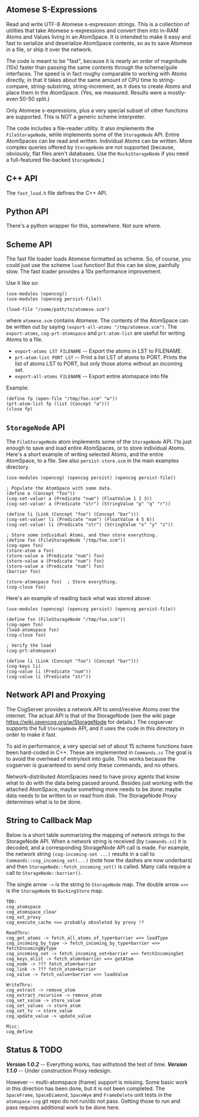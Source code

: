 Atomese S-Expressions
---------------------
Read and write UTF-8 Atomese s-expression strings. This is a collection
of utilities that take Atomese s-expressions and convert then into
in-RAM Atoms and Values living in an AtomSpace. It is intended to make
it easy and fast to serialize and deserialize AtomSpace contents, so
as to save Atomese in a file, or ship it over the network.

The code is meant to be "fast", because it is nearly an order of
magnitude (10x) faster than passing the same contents through the
scheme/guile interfaces. The speed is in fact roughy comparable to
working with Atoms directly, in that it takes about the same amount
of CPU time to string-compare, string-substring, string-increment,
as it does to create Atoms and place them in the AtomSpace. (Yes,
we measured. Results were a mostly-even 50-50 split.)

Only Atomese s-expressions, plus a very special subset of other
functions are supported. This is NOT a generic scheme interpreter.

The code includes a file-reader utility.  It also implements the
`FileStorageNode`, while implements some of the `StorageNode` API.
Entire AtomSpaces can be read and written. Individual Atoms can be
written. More complex queries offered by `StorageNode` are not
supported (because, obviously, flat files aren't databases. Use the
`RocksStorageNode` if you need a full-featured file-backed
`StorageNode`.)

C++ API
-------
The `fast_load.h` file defines the C++ API.

Python API
----------
There's a python wrapper for this, somewhere. Not sure where.

Scheme API
----------
The fast file loader loads Atomese formatted as scheme. So, of course,
you could just use the scheme `load` function!  But this can be slow,
painfully slow. The fast loader provides a 10x performance improvement.

Use it like so:
```
(use-modules (opencog))
(use-modules (opencog persist-file))

(load-file "/some/path/to/atomese.scm")
```

where `atomese.scm` contains Atomese. The contents of the AtomSpace can
be written out by saying `(export-all-atoms "/tmp/atomese.scm")`. The
`export-atoms`, `cog-prt-atomspace` and `prt-atom-list` are useful for
writing Atoms to a file.

* `export-atoms LST FILENAME` -- Export the atoms in LST to FILENAME.
* `prt-atom-list PORT LST`    -- Print a list LST of atoms to PORT.
  Prints the list of atoms LST to PORT, but only those atoms
  without an incoming set.
* `export-all-atoms FILENAME` -- Export entire atomspace into file

Example:
```
(define fp (open-file "/tmp/foo.scm" "w"))
(prt-atom-list fp (list (Concept "a")))
(close fp)
```

`StorageNode` API
-----------------
The `FileStorageNode` atom implements some of the `StorageNode` API.
I'ts just enough to save and load entire AtomSpaces, or to store
individual Atoms.  Here's a short example of writing selected Atoms,
and the entire AtomSpace, to a file. See also `persist-store.scm` in
the main examples directory.

```
(use-modules (opencog) (opencog persist) (opencog persist-file))

; Populate the AtomSpace with some data.
(define a (Concept "foo"))
(cog-set-value! a (Predicate "num") (FloatValue 1 2 3))
(cog-set-value! a (Predicate "str") (StringValue "p" "q" "r"))

(define li (Link (Concept "foo") (Concept "bar")))
(cog-set-value! li (Predicate "num") (FloatValue 4 5 6))
(cog-set-value! li (Predicate "str") (StringValue "x" "y" "z"))

; Store some individual Atoms, and then store everything.
(define fsn (FileStorageNode "/tmp/foo.scm"))
(cog-open fsn)
(store-atom a fsn)
(store-value a (Predicate "num") fsn)
(store-value a (Predicate "num") fsn)
(store-value a (Predicate "num") fsn)
(barrier fsn)

(store-atomspace fsn)  ; Store everything.
(cog-close fsn)
```

Here's an example of reading back what was stored above:
```
(use-modules (opencog) (opencog persist) (opencog persist-file))

(define fsn (FileStorageNode "/tmp/foo.scm"))
(cog-open fsn)
(load-atomspace fsn)
(cog-close fsn)

; Verify the load
(cog-prt-atomspace)

(define li (Link (Concept "foo") (Concept "bar")))
(cog-keys li)
(cog-value li (Predicate "num"))
(cog-value li (Predicate "str"))
```


Network API and Proxying
------------------------
The CogServer provides a network API to send/receive Atoms over the
internet. The actual API is that of the StorageNode (see the wiki page
https://wiki.opencog.org/w/StorageNode for details.) The cogserver
supports the full `StorageNode` API, and it uses the code in this
directory in order to make it fast.

To aid in performance, a very special set of about 15 scheme functions
have been hard-coded in C++. These are implemented in `Commands.cc`
The goal is to avoid the overhead of entry/exit into guile. This works
because the cogserver is guaranteed to send only these commands, and no
others.

Network-distributed AtomSpaces need to have proxy agents that know what
to do with the data being passed around.  Besides just working with the
attached AtomSpace, maybe something more needs to be done: maybe data
needs to be written to or read from disk. The StorageNode Proxy determines
what is to be done.

String to Callback Map
----------------------
Below is a short table summarizing the mapping of network strings to
the StorageNode API. When a network string is received (by `Commands.cc`)
it is decoded, and a corresponding StorageNode API call is made. For
example, the network string `(cog-incoming-set ...)` results in a call
to `Commands::cog_incoming_set(...)` (note how the dashes are now
underbars) and then `StorageNode::fetch_incoming_set()` is called.
Many calls require a call to `StorageNode::barrier()`.

The single arrow `->` is the string to `StorageNode` map. The double
arrow `=>>` is the `StorageNode` to `BackingStore` map.

```
TBD:
cog_atomspace
cog_atomspace_clear
cog_set_proxy
cog_execute_cache <== probably obsoleted by proxy !?

ReadThru:
cog_get_atoms -> fetch_all_atoms_of_type+barrier =>> loadType
cog_incoming_by_type -> fetch_incoming_by_type+barrier =>> fetchIncomingByType
cog_incoming_set -> fetch_incoming_set+barrier =>> fetchIncomingSet
cog_keys_alist -> fetch_atom+barrier =>> getAtom
cog_node -> ??? fetch_atom+barrier
cog_link -> ??? fetch_atom+barrier
cog_value -> fetch_value+barrier =>> loadValue

WriteThru:
cog_extract -> remove_atom
cog_extract_recursive -> remove_atom
cog_set_value -> store_value
cog_set_values -> store_atom
cog_set_tv -> store_value
cog_update_value -> update_value

Misc:
cog_define
```


Status & TODO
-------------
***Version 1.0.2*** -- Everything works, has withstood the test of time.
***Version 1.1.0*** -- Under construction Proxy redesign.

However -- multi-atomspace (frame) support is missing. Some basic work
in this direction has been done, but it is not been completed.  The
`SpaceFrame`, `SpaceDiamond`, `SpaceWye` and `FrameDelete` unit tests
in the `atomspace-cog` git repo do not run/do not pass. Getting those
to run and pass requires additional work to be done here.
